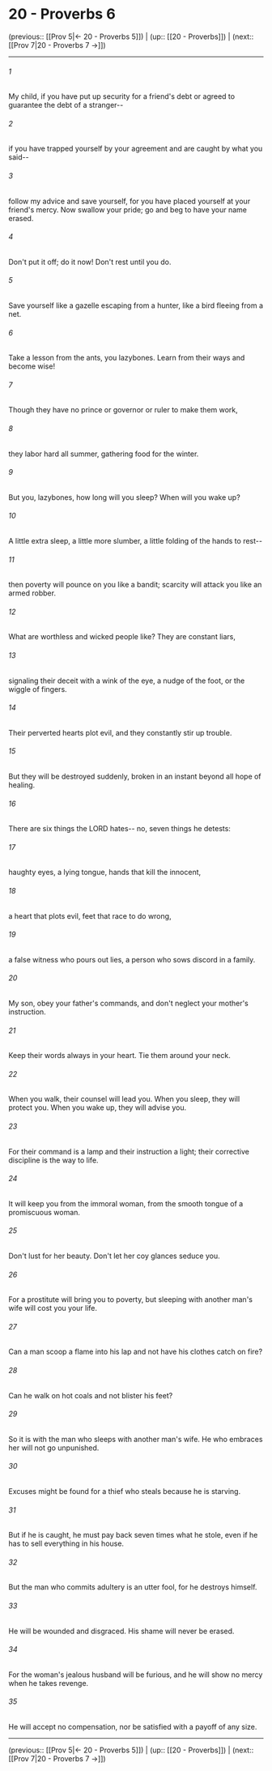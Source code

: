 # 20 - Proverbs 6

(previous:: [[Prov 5|← 20 - Proverbs 5]]) | (up:: [[20 - Proverbs]]) | (next:: [[Prov 7|20 - Proverbs 7 →]])

***


###### 1 
My child, if you have put up security for a friend's debt or agreed to guarantee the debt of a stranger-- 

###### 2 
if you have trapped yourself by your agreement and are caught by what you said-- 

###### 3 
follow my advice and save yourself, for you have placed yourself at your friend's mercy. Now swallow your pride; go and beg to have your name erased. 

###### 4 
Don't put it off; do it now! Don't rest until you do. 

###### 5 
Save yourself like a gazelle escaping from a hunter, like a bird fleeing from a net. 

###### 6 
Take a lesson from the ants, you lazybones. Learn from their ways and become wise! 

###### 7 
Though they have no prince or governor or ruler to make them work, 

###### 8 
they labor hard all summer, gathering food for the winter. 

###### 9 
But you, lazybones, how long will you sleep? When will you wake up? 

###### 10 
A little extra sleep, a little more slumber, a little folding of the hands to rest-- 

###### 11 
then poverty will pounce on you like a bandit; scarcity will attack you like an armed robber. 

###### 12 
What are worthless and wicked people like? They are constant liars, 

###### 13 
signaling their deceit with a wink of the eye, a nudge of the foot, or the wiggle of fingers. 

###### 14 
Their perverted hearts plot evil, and they constantly stir up trouble. 

###### 15 
But they will be destroyed suddenly, broken in an instant beyond all hope of healing. 

###### 16 
There are six things the LORD hates-- no, seven things he detests: 

###### 17 
haughty eyes, a lying tongue, hands that kill the innocent, 

###### 18 
a heart that plots evil, feet that race to do wrong, 

###### 19 
a false witness who pours out lies, a person who sows discord in a family. 

###### 20 
My son, obey your father's commands, and don't neglect your mother's instruction. 

###### 21 
Keep their words always in your heart. Tie them around your neck. 

###### 22 
When you walk, their counsel will lead you. When you sleep, they will protect you. When you wake up, they will advise you. 

###### 23 
For their command is a lamp and their instruction a light; their corrective discipline is the way to life. 

###### 24 
It will keep you from the immoral woman, from the smooth tongue of a promiscuous woman. 

###### 25 
Don't lust for her beauty. Don't let her coy glances seduce you. 

###### 26 
For a prostitute will bring you to poverty, but sleeping with another man's wife will cost you your life. 

###### 27 
Can a man scoop a flame into his lap and not have his clothes catch on fire? 

###### 28 
Can he walk on hot coals and not blister his feet? 

###### 29 
So it is with the man who sleeps with another man's wife. He who embraces her will not go unpunished. 

###### 30 
Excuses might be found for a thief who steals because he is starving. 

###### 31 
But if he is caught, he must pay back seven times what he stole, even if he has to sell everything in his house. 

###### 32 
But the man who commits adultery is an utter fool, for he destroys himself. 

###### 33 
He will be wounded and disgraced. His shame will never be erased. 

###### 34 
For the woman's jealous husband will be furious, and he will show no mercy when he takes revenge. 

###### 35 
He will accept no compensation, nor be satisfied with a payoff of any size.

***

(previous:: [[Prov 5|← 20 - Proverbs 5]]) | (up:: [[20 - Proverbs]]) | (next:: [[Prov 7|20 - Proverbs 7 →]])
